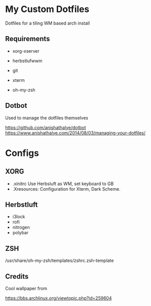 # My Custom Dotfiles

Dotfiles for a tiling WM based arch install

## Requirements

 - xorg-xserver
 - herbstlufwwm
 
 - git
 - xterm
 - oh-my-zsh

## Dotbot

Used to manage the dotfiles themselves

https://github.com/anishathalye/dotbot
https://www.anishathalye.com/2014/08/03/managing-your-dotfiles/



# Configs

## XORG

 - .xinitrc   Use Herbsluft as WM,  set keyboard to GB
 - .Xresources:  Configuration for Xterm, Dark Scheme.


## Herbstluft

  - i3lock
  - rofi
  - nitrogen
  - polybar
  
## ZSH

/usr/share/oh-my-zsh/templates/zshrc.zsh-template
  
  
## Credits 

Cool wallpaper from 

https://bbs.archlinux.org/viewtopic.php?id=259604

